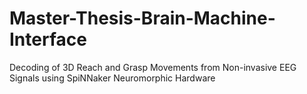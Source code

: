 # Master-Thesis-Brain-Machine-Interface
Decoding of 3D Reach and Grasp Movements from Non-invasive EEG Signals using SpiNNaker Neuromorphic Hardware
